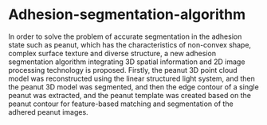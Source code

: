 # Adhesion-segmentation-algorithm
In order to solve the problem of accurate segmentation in the adhesion state such as peanut, which has the characteristics of non-convex shape, complex surface texture and diverse structure, a new adhesion segmentation algorithm integrating 3D spatial information and 2D image processing technology is proposed. Firstly, the peanut 3D point cloud model was reconstructed using the linear structured light system, and then the peanut 3D model was segmented, and then the edge contour of a single peanut was extracted, and the peanut template was created based on the peanut contour for feature-based matching and segmentation of the adhered peanut images.

